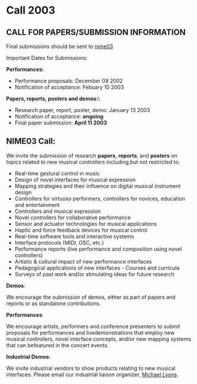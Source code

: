 # Call 2003


## CALL FOR PAPERS/SUBMISSION INFORMATION

Final submissions should be sent to [nime03](mailto:nime03@music.mcgill.ca)

Important Dates for Submissions:

**Performances:**

- Performance proposals: December 09 2002
- Notification of acceptance: Febuary 10 2003

**Papers, reports, posters and demos:**\
- Research paper, report, poster, demo: January 13 2003
- Notification of acceptance: **ongoing**
- Final paper submission: **April 11 2003**


## NIME03 Call:

We invite the submission of research **papers**, **reports**, and
**posters** on topics related to new musical controllers including,but
not restricted to:

-   Real-time gestural control in music
-   Design of novel interfaces for musical expression
-   Mapping strategies and their influence on digital musical
    instrument design
-   Controllers for virtuoso performers, controllers for novices,
    education and entertainment
-   Controllers and musical expression
-   Novel controllers for collaborative performance
-   Sensor and actuator technologies for musical applications
-   Haptic and force feedback devices for musical control
-   Real-time software tools and interactive systems
-   Interface protocols (MIDI, OSC, etc.)
-   Performance reports (live performance and composition using novel
    controllers)
-   Artistic & cultural impact of new performance interfaces
-   Pedagogical applications of new interfaces - Courses and curricula
-   Surveys of past work and/or stimulating ideas for future research

**Demos**:

We encourage the submission of demos, either as part of papers and reports or as standalone contributions.

**Performances**:

We encourage artists, performers and conference presenters to submit proposals for performances and livedemonstrations that employ new musical controllers, novel interface concepts, and/or new mapping systems that can befeatured in the concert events.

**Industrial Demos**:

We invite industrial vendors to show products relating to new musical interfaces. Please email our industrial liaison organizer, [Michael Lyons](mailto:mlyons@mic.atr.co.jp).
